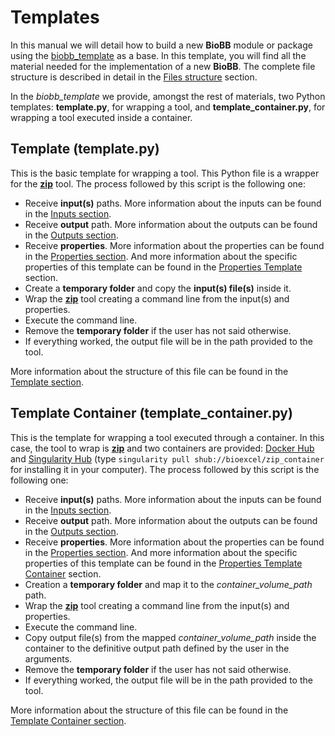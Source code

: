 # Templates

In this manual we will detail how to build a new **BioBB** module or package using the [biobb_template](https://github.com/bioexcel/biobb_template) as a base. In this template, you will find all the material needed for the implementation of a new **BioBB**. The complete file structure is described in detail in the [Files structure](https://biobb-documentation.readthedocs.io/en/latest/files_structure.html) section.

In the *biobb_template* we provide, amongst the rest of materials, two Python templates: **template.py**, for wrapping a tool, and **template_container.py**, for wrapping a tool executed inside a container.

## Template (template.py)

This is the basic template for wrapping a tool. This Python file is a wrapper for the [**zip**](http://infozip.sourceforge.net/) tool. The process followed by this script is the following one:

* Receive **input(s)** paths. More information about the inputs can be found in the [Inputs section](https://biobb-documentation.readthedocs.io/en/latest/arguments.html#inputs).
* Receive **output** path. More information about the outputs can be found in the [Outputs section](https://biobb-documentation.readthedocs.io/en/latest/arguments.html#outputs).
* Receive **properties**. More information about the properties can be found in the [Properties section](https://biobb-documentation.readthedocs.io/en/latest/arguments.html#properties). And more information about the specific properties of this template can be found in the [Properties Template](https://biobb-documentation.readthedocs.io/en/latest/arguments.html#template) section.
* Create a **temporary folder** and copy the **input(s) file(s)** inside it. 
* Wrap the [**zip**](http://infozip.sourceforge.net/) tool creating a command line from the input(s) and properties.
* Execute the command line.
* Remove the **temporary folder** if the user has not said otherwise.
* If everything worked, the output file will be in the path provided to the tool.

More information about the structure of this file can be found in the [Template section](https://biobb-documentation.readthedocs.io/en/latest/python_structure.html#template).

## Template Container (template_container.py)

This is the template for wrapping a tool executed through a container. In this case, the tool to wrap is [**zip**](http://infozip.sourceforge.net/) and two containers are provided: [Docker Hub](https://hub.docker.com/r/mmbirb/zip) and [Singularity Hub](https://singularity-hub.org/) (type `singularity pull shub://bioexcel/zip_container` for installing it in your computer). The process followed by this script is the following one:

* Receive **input(s)** paths. More information about the inputs can be found in the [Inputs section](https://biobb-documentation.readthedocs.io/en/latest/arguments.html#inputs).
* Receive **output** path. More information about the outputs can be found in the [Outputs section](https://biobb-documentation.readthedocs.io/en/latest/arguments.html#outputs).
* Receive **properties**. More information about the properties can be found in the [Properties section](https://biobb-documentation.readthedocs.io/en/latest/arguments.html#properties). And more information about the specific properties of this template can be found in the [Properties Template Container](https://biobb-documentation.readthedocs.io/en/latest/arguments.html#template-container) section.
* Creation a **temporary folder** and map it to the *container_volume_path* path.
* Wrap the [**zip**](http://infozip.sourceforge.net/) tool creating a command line from the input(s) and properties.
* Execute the command line.
* Copy output file(s) from the mapped *container_volume_path* inside the container to the definitive output path defined by the user in the arguments.
* Remove the **temporary folder** if the user has not said otherwise.
* If everything worked, the output file will be in the path provided to the tool.

More information about the structure of this file can be found in the [Template Container section](https://biobb-documentation.readthedocs.io/en/latest/python_structure.html#template-container).
